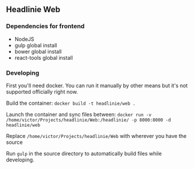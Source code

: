 ## Headlinie Web

### Dependencies for frontend

* NodeJS
* gulp global install
* bower global install
* react-tools global install

### Developing

First you'll need docker. You can run it manually by other means but it's not supported officially right now.

Build the container: ```docker build -t headlinie/web .```

Launch the container and sync files between: ```docker run -v /home/victor/Projects/headlinie/Web:/headlinie/ -p 8000:8000 -d headlinie/web```

Replace ```/home/victor/Projects/headlinie/Web``` with wherever you have the source

Run ```gulp``` in the source directory to automatically build files while developing.
